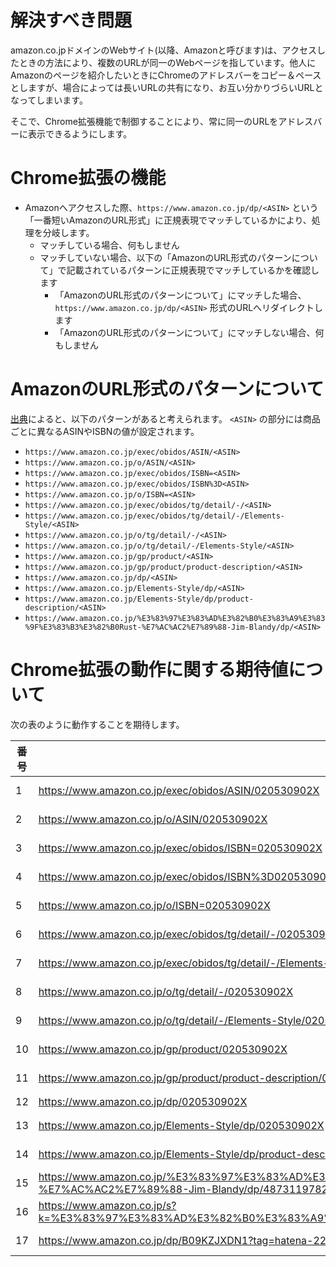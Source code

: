 # 解決すべき問題

amazon.co.jpドメインのWebサイト(以降、Amazonと呼びます)は、アクセスしたときの方法により、複数のURLが同一のWebページを指しています。他人にAmazonのページを紹介したいときにChromeのアドレスバーをコピー＆ペースとしますが、場合によっては長いURLの共有になり、お互い分かりづらいURLとなってしまいます。

そこで、Chrome拡張機能で制御することにより、常に同一のURLをアドレスバーに表示できるようにします。


# Chrome拡張の機能

- Amazonへアクセスした際、`https://www.amazon.co.jp/dp/<ASIN>` という「一番短いAmazonのURL形式」に正規表現でマッチしているかにより、処理を分岐します。
    - マッチしている場合、何もしません
    - マッチしていない場合、以下の「AmazonのURL形式のパターンについて」で記載されているパターンに正規表現でマッチしているかを確認します
        - 「AmazonのURL形式のパターンについて」にマッチした場合、 `https://www.amazon.co.jp/dp/<ASIN>` 形式のURLへリダイレクトします
        - 「AmazonのURL形式のパターンについて」にマッチしない場合、何もしません


# AmazonのURL形式のパターンについて

[出典](https://unoh.github.io/2008/03/25/amazonurlasin.html)によると、以下のパターンがあると考えられます。 `<ASIN>` の部分には商品ごとに異なるASINやISBNの値が設定されます。

- `https://www.amazon.co.jp/exec/obidos/ASIN/<ASIN>`
- `https://www.amazon.co.jp/o/ASIN/<ASIN>`
- `https://www.amazon.co.jp/exec/obidos/ISBN=<ASIN>`
- `https://www.amazon.co.jp/exec/obidos/ISBN%3D<ASIN>`
- `https://www.amazon.co.jp/o/ISBN=<ASIN>`
- `https://www.amazon.co.jp/exec/obidos/tg/detail/-/<ASIN>`
- `https://www.amazon.co.jp/exec/obidos/tg/detail/-/Elements-Style/<ASIN>`
- `https://www.amazon.co.jp/o/tg/detail/-/<ASIN>`
- `https://www.amazon.co.jp/o/tg/detail/-/Elements-Style/<ASIN>`
- `https://www.amazon.co.jp/gp/product/<ASIN>`
- `https://www.amazon.co.jp/gp/product/product-description/<ASIN>`
- `https://www.amazon.co.jp/dp/<ASIN>`
- `https://www.amazon.co.jp/Elements-Style/dp/<ASIN>`
- `https://www.amazon.co.jp/Elements-Style/dp/product-description/<ASIN>`
- `https://www.amazon.co.jp/%E3%83%97%E3%83%AD%E3%82%B0%E3%83%A9%E3%83%9F%E3%83%B3%E3%82%B0Rust-%E7%AC%AC2%E7%89%88-Jim-Blandy/dp/<ASIN>`

# Chrome拡張の動作に関する期待値について

次の表のように動作することを期待します。

|番号|URL|動作|
|---|---|---|
|1|https://www.amazon.co.jp/exec/obidos/ASIN/020530902X|`https://www.amazon.co.jp/dp/020530902X` へリダイレクト|
|2|https://www.amazon.co.jp/o/ASIN/020530902X|`https://www.amazon.co.jp/dp/020530902X` へリダイレクト|
|3|https://www.amazon.co.jp/exec/obidos/ISBN=020530902X|`https://www.amazon.co.jp/dp/020530902X` へリダイレクト|
|4|https://www.amazon.co.jp/exec/obidos/ISBN%3D020530902X|`https://www.amazon.co.jp/dp/020530902X` へリダイレクト|
|5|https://www.amazon.co.jp/o/ISBN=020530902X|`https://www.amazon.co.jp/dp/020530902X` へリダイレクト|
|6|https://www.amazon.co.jp/exec/obidos/tg/detail/-/020530902X|`https://www.amazon.co.jp/dp/020530902X` へリダイレクト|
|7|https://www.amazon.co.jp/exec/obidos/tg/detail/-/Elements-Style/020530902X|`https://www.amazon.co.jp/dp/020530902X` へリダイレクト|
|8|https://www.amazon.co.jp/o/tg/detail/-/020530902X|`https://www.amazon.co.jp/dp/020530902X` へリダイレクト|
|9|https://www.amazon.co.jp/o/tg/detail/-/Elements-Style/020530902X|`https://www.amazon.co.jp/dp/020530902X` へリダイレクト|
|10|https://www.amazon.co.jp/gp/product/020530902X|`https://www.amazon.co.jp/dp/020530902X` へリダイレクト|
|11|https://www.amazon.co.jp/gp/product/product-description/020530902X|`https://www.amazon.co.jp/dp/020530902X` へリダイレクト|
|12|https://www.amazon.co.jp/dp/020530902X|何もしない|
|13|https://www.amazon.co.jp/Elements-Style/dp/020530902X|`https://www.amazon.co.jp/dp/020530902X` へリダイレクト|
|14|https://www.amazon.co.jp/Elements-Style/dp/product-description/020530902X|`https://www.amazon.co.jp/dp/020530902X` へリダイレクト|
|15|https://www.amazon.co.jp/%E3%83%97%E3%83%AD%E3%82%B0%E3%83%A9%E3%83%9F%E3%83%B3%E3%82%B0Rust-%E7%AC%AC2%E7%89%88-Jim-Blandy/dp/4873119782/|`https://www.amazon.co.jp/dp/020530902X` へリダイレクト|
|16|https://www.amazon.co.jp/s?k=%E3%83%97%E3%83%AD%E3%82%B0%E3%83%A9%E3%83%9F%E3%83%B3%E3%82%B0+rust+%E7%AC%AC2%E7%89%88|何もしない|
|17|https://www.amazon.co.jp/dp/B09KZJXDN1?tag=hatena-22&linkCode=osi&th=1&psc=1/|`https://www.amazon.co.jp/dp/B09KZJXDN1` へリダイレクト|